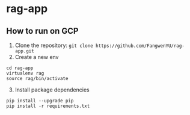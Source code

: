 # rag-app

## How to run on GCP

1. Clone the repository: 
```git clone https://github.com/FangwenYU/rag-app.git```
2. Create a new env
```
cd rag-app
virtualenv rag
source rag/bin/activate
```
3. Install package dependencies
```
pip install --upgrade pip
pip install -r requirements.txt
```

